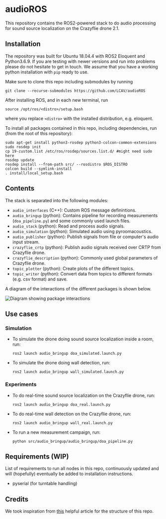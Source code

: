 # audioROS

This repository contains the ROS2-powered stack to do audio processing for sound source localization on the Crazyflie drone 2.1. 

## Installation

The repository was built for Ubuntu 18.04.4 with ROS2 Eloquent and Python3.6.9. If you are testing with newer versions and run into problems please do not hesitate to get in touch.
We assume that you have a working python installation with `pip` ready to use.

Make sure to clone this repo including submodules by running
```
git clone --recurse-submodules https://github.com/LCAV/audioROS
```

After installing ROS, and in each new terminal, run
```
source /opt/ros/<distro>/setup.bash
```
where you replace `<distro>` with the installed distribution, e.g. eloquent.

To install all packages contained in this repo, including dependencies, run (from the root of this repository): 
```
sudo apt-get install python3-rosdep python3-colcon-common-extensions
sudo rosdep init
cp 19-custom.list /etc/ros/rosdep/sources.list.d/ #might need sudo here
rosdep update 
rosdep install --from-path src/ --rosdistro $ROS_DISTRO
colcon build --symlink-install
. install/local_setup.bash
```

## Contents    

The stack is separated into the following modules:

- `audio_interfaces` (C++): Custom ROS message definintions.
- `audio_bringup` (python): Contains pipeline for recording measurements (`doa_pipeline.py`) and some commonly used launch files.  
- `audio_stack` (python): Read and process audio signals.
- `audio_simulation` (python): Simulated audio using pyroomacoustics.  
- `audio_publisher` (python): Publish signals from file or computer's audio input stream. 
- `crazyflie_crtp` (python): Publish audio signals received over CRTP from Crazyflie drone.  
- `crazyflie_description` (python): Commonly used global parameters of Crazyflie drone.  
- `topic_plotter` (python): Create plots of the different topics. 
- `topic_writer` (python): Convert data from topics to different formats (e.g. csv format) and save. 


A diagram of the interactions of the different packages is shown below.

![Diagram showing package interactions](https://app.lucidchart.com/publicSegments/view/8da32e75-dd1a-45f2-a5a3-6a195968585d/image.png)

## Use cases

### Simulation 

- To simulate the drone doing sound source localization inside a room, run: 
  ```
  ros2 launch audio_bringup doa_simulated.launch.py
  ```
- To simulate the drone doing wall detection, run: 
  ```
  ros2 launch audio_bringup wall_simulated.launch.py
  ```

### Experiments

- To do real-time sound source localization on the Crazyflie drone, run: 
  ```
  ros2 launch audio_bringup doa_real.launch.py
  ```
- To do real-time wall detection on the Crazyflie drone, run: 
  ```
  ros2 launch audio_bringup wall_real.launch.py
  ```
- To run a new measurement campaign, run: 
  ```
  python src/audio_bringup/audio_bringup/doa_pipeline.py
  ```


## Requirements (WIP)

List of requirements to run all nodes in this repo, continuously updated and will (hopefully) eventually be added to installation instructions.
- pyserial (for turntable handling)

## Credits

We took inspiration from [this](https://roboticsbackend.com/package-organization-for-a-ros-stack-best-practices/) helpful article for the structure of this repo. 
